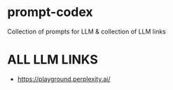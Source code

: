 # prompt-codex
Collection of prompts for LLM & collection of LLM links

# ALL LLM LINKS
- https://playground.perplexity.ai/

